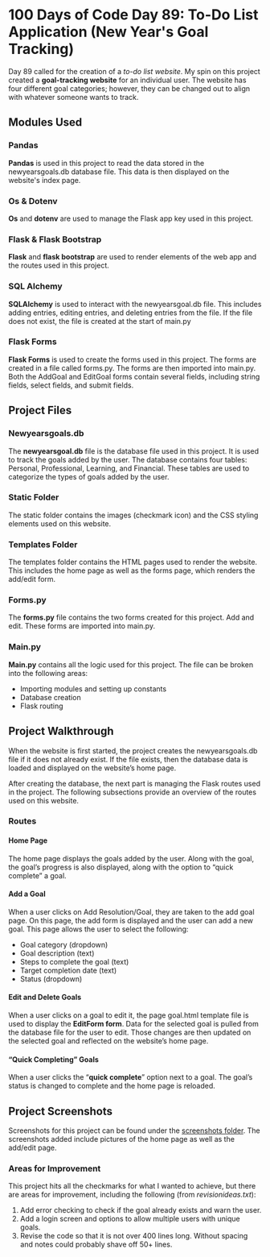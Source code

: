 # 100 Days of Code Day 89: To-Do List Application (New Year's Goal Tracking)
Day 89 called for the creation of a *to-do list website*. My spin on this project created a **goal-tracking website** for an individual user. The website has four different goal categories; however, they can be changed out to align with whatever someone wants to track.
## Modules Used
### Pandas
**Pandas** is used in this project to read the data stored in the newyearsgoals.db database file. This data is then displayed on the website's index page.
### Os & Dotenv
**Os** and **dotenv** are used to manage the Flask app key used in this project.
### Flask & Flask Bootstrap
**Flask** and **flask bootstrap** are used to render elements of the web app and the routes used in this project.
### SQL Alchemy
**SQLAlchemy** is used to interact with the newyearsgoal.db file. This includes adding entries, editing entries, and deleting entries from the file. If the file does not exist, the file is created at the start of main.py
### Flask Forms
**Flask Forms** is used to create the forms used in this project. The forms are created in a file called forms.py. The forms are then imported into main.py. Both the AddGoal and EditGoal forms contain several fields, including string fields, select fields, and submit fields. 
## Project Files
### Newyearsgoals.db 
The **newyearsgoal.db** file is the database file used in this project. It is used to track the goals added by the user. The database contains four tables: Personal, Professional, Learning, and Financial. These tables are used to categorize the types of goals added by the user. 
### Static Folder
The static folder contains the images (checkmark icon) and the CSS styling elements used on this website. 
### Templates Folder
The templates folder contains the HTML pages used to render the website. This includes the home page as well as the forms page, which renders the add/edit form. 
### Forms.py
The **forms.py** file contains the two forms created for this project. Add and edit. These forms are imported into main.py.
### Main.py
**Main.py** contains all the logic used for this project. The file can be broken into the following areas:
-	Importing modules and setting up constants
-	Database creation
-	Flask routing
## Project Walkthrough
When the website is first started, the project creates the newyearsgoals.db file if it does not already exist. If the file exists, then the database data is loaded and displayed on the website’s home page. 

After creating the database, the next part is managing the Flask routes used in the project. The following subsections provide an overview of the routes used on this website.
### Routes
#### Home Page
The home page displays the goals added by the user. Along with the goal, the goal’s progress is also displayed, along with the option to “quick complete” a goal.
#### Add a Goal
When a user clicks on Add Resolution/Goal, they are taken to the add goal page. On this page, the add form is displayed and the user can add a new goal. This page allows the user to select the following:
-	Goal category (dropdown)
-	Goal description (text) 
-	Steps to complete the goal (text)
-	Target completion date (text)
-	Status (dropdown)
#### Edit and Delete Goals
When a user clicks on a goal to edit it, the page goal.html template file is used to display the **EditForm form**.  Data for the selected goal is pulled from the database file for the user to edit. Those changes are then updated on the selected goal and reflected on the website’s home page.
#### “Quick Completing” Goals
When a user clicks the “**quick complete**” option next to a goal. The goal’s status is changed to complete and the home page is reloaded.
## Project Screenshots
Screenshots for this project can be found under the [screenshots folder](100DaysofCode-New-Years-Goals/screenshots). The screenshots added include pictures of the home page as well as the add/edit page. 
### Areas for Improvement
 This project hits all the checkmarks for what I wanted to achieve, but there are areas for improvement, including the following (from *revisionideas.txt*):
1. Add error checking to check if the goal already exists and warn the user.
2. Add a login screen and options to allow multiple users with unique goals.
3. Revise the code so that it is not over 400 lines long. Without spacing and notes could probably shave off 50+ lines.